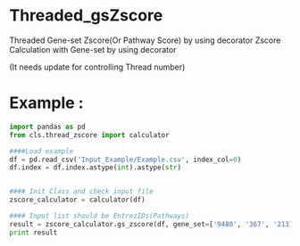 # Threaded_gsZscore
Threaded Gene-set Zscore(Or Pathway Score) by using decorator
Zscore Calculation with Gene-set by using decorator

(It needs update for controlling Thread number)

# Example :
```Python
import pandas as pd
from cls.thread_zscore import calculator

####Load example
df = pd.read_csv('Input_Example/Example.csv', index_col=0)
df.index = df.index.astype(int).astype(str)


#### Init Class and check input file
zscore_calculator = calculator(df)

#### Input list should be EntrezIDs(Pathways)
result = zscore_calculator.gs_zscore(df, gene_set=['9480', '367', '2137'])
print result
```
